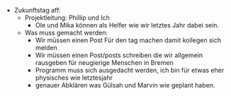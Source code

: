 - Zukunftstag aff:
	- Projektleitung: Phillip und Ich
		- Ole und Mika können als Helfer wie wir letztes Jahr dabei sein.
	- Was muss gemacht werden:
		- Wir müssen einen Post Für den tag machen damit kollegen sich melden
		- Wir müssen einen Post/posts schreiben die wir allgemein rausgeben für neugierige Menschen in Bremen
		- Programm muss sich ausgedacht werden, ich bin für etwas eher physisches wie letztesjahr
		- genauer Abklären was Gülsah und Marvin wie geplant haben.